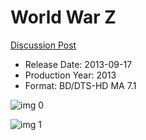 # World War Z

[Discussion Post](https://www.avsforum.com/threads/bass-eq-for-filtered-movies.2995212/post-57825014)

* Release Date: 2013-09-17
* Production Year: 2013
* Format: BD/DTS-HD MA 7.1

![img 0](https://i.imgur.com/Jiog50b.jpg)

![img 1](https://i.imgur.com/BY4tKot.png)

